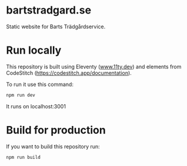 # bartstradgard.se
 Static website for Barts Trädgårdservice.

 # Run locally
 This repository is built using Eleventy (www.11ty.dev) and elements from CodeStitch (https://codestitch.app/documentation). 
 
 To run it use this command:

```sh
npm run dev
```

It runs on localhost:3001

# Build for production
If you want to build this repository run:

```sh
npm run build
```
